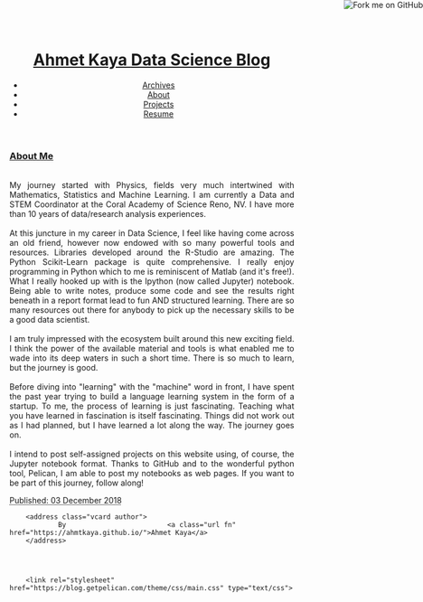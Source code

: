 <body id="index" class="home" data-gr-c-s-loaded="true"><div id="MathJax_Message" style="display: none;"></div>
<a href="http://github.com/ahmtkaya">
<img style="position: absolute; top: 0; right: 0; border: 0;" src="https://s3.amazonaws.com/github/ribbons/forkme_right_red_aa0000.png" alt="Fork me on GitHub">
</a>
        <header id="banner" class="body">
                <h1><a href="https://ahmtkaya.github.io/">Ahmet Kaya  <strong>Data Science Blog</strong></a></h1>
                <nav><ul>
                    <li><a href="/archives.html">Archives</a></li>
                    <li><a href="/aboutme.html">About</a></li>
                    <li><a href="/projects.html">Projects</a></li>
                    <li><a href="/Resume.html">Resume</a></li>
                </ul></nav>
        </header><!-- /#banner -->

  <aside id="featured" class="body">
               <article>
                    <h1 class="entry-title"><a href="">About Me</a></h1>


<p style="text-align: justify;"><br />
My journey started with Physics, fields very much intertwined with Mathematics, Statistics and Machine Learning. I am currently a Data and STEM Coordinator at the Coral Academy of Science Reno, NV. I have more than 10 years of data/research analysis experiences.<br /><br />At this juncture in my career in Data Science, I feel like having come across an old friend, however now endowed with so many powerful tools and resources. Libraries developed around the R-Studio are amazing. The Python Scikit-Learn package is quite comprehensive. I really enjoy programming in Python which to me is reminiscent of Matlab (and it's free!). What I really hooked up with is the Ipython (now called Jupyter) notebook. Being able to write notes, produce some code and see the results right beneath in a report format lead to fun AND structured learning. There are so many resources out there for anybody to pick up the necessary skills to be a good data scientist.<br /><br />I am truly impressed with the ecosystem built around this new exciting field. I think the power of the available material and tools is what enabled me to wade into its deep waters in such a short time. There is so much to learn, but the journey is good.<br /><br />Before diving into "learning" with the "machine" word in front, I have spent the past year trying to build a language learning system in the form of a startup. To me, the process of learning is just fascinating. Teaching what you have learned in fascination is itself fascinating. Things did not work out as I had planned, but I have learned a lot along the way. The journey goes on.<br /><br />I intend to post self-assigned projects on this website using, of course, the Jupyter notebook format. Thanks to GitHub and to the wonderful python tool, Pelican, I am able to post my notebooks as web pages. If you want to be part of this journey, follow along!</p>



<footer class="post-info">
        <abbr class="published" title="2018-01-03T23:50:00-08:00">
                Published: 03 December 2018
        </abbr>

        <address class="vcard author">
                By                         <a class="url fn" href="https://ahmtkaya.github.io/">Ahmet Kaya</a>
        </address>



        
        <link rel="stylesheet" href="https://blog.getpelican.com/theme/css/main.css" type="text/css">
        
        
